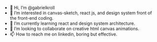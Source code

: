 - 👋 Hi, I’m @gabrielkroll
- 👀 I’m interested in canvas-sketch, react js, and design system front of the front-end coding.
- 🌱 I’m currently learning react and design system architecture. 
- 💞️ I’m looking to collaborate on creative html canvas animations. 
- 📫 How to reach me on linkedin, boring but effective.

<!---
gabrielkroll/gabrielkroll is a ✨ special ✨ repository because its `README.md` (this file) appears on your GitHub profile.
You can click the Preview link to take a look at your changes.
--->
